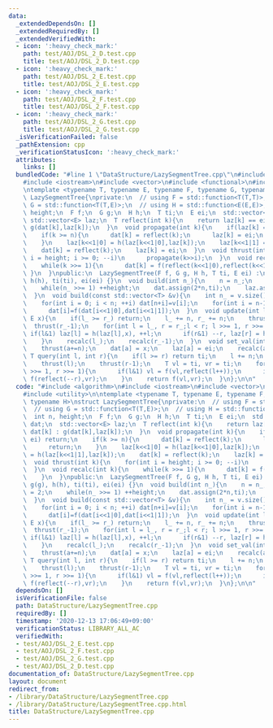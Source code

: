 ```yaml
---
data:
  _extendedDependsOn: []
  _extendedRequiredBy: []
  _extendedVerifiedWith:
  - icon: ':heavy_check_mark:'
    path: test/AOJ/DSL_2_D.test.cpp
    title: test/AOJ/DSL_2_D.test.cpp
  - icon: ':heavy_check_mark:'
    path: test/AOJ/DSL_2_E.test.cpp
    title: test/AOJ/DSL_2_E.test.cpp
  - icon: ':heavy_check_mark:'
    path: test/AOJ/DSL_2_F.test.cpp
    title: test/AOJ/DSL_2_F.test.cpp
  - icon: ':heavy_check_mark:'
    path: test/AOJ/DSL_2_G.test.cpp
    title: test/AOJ/DSL_2_G.test.cpp
  _isVerificationFailed: false
  _pathExtension: cpp
  _verificationStatusIcon: ':heavy_check_mark:'
  attributes:
    links: []
  bundledCode: "#line 1 \"DataStructure/LazySegmentTree.cpp\"\n#include <algorithm>\n\
    #include <iostream>\n#include <vector>\n#include <functional>\n#include <utility>\n\
    \ntemplate <typename T, typename E, typename F, typename G, typename H>\nstruct\
    \ LazySegmentTree{\nprivate:\n  // using F = std::function<T(T,T)>;\n  // using\
    \ G = std::function<T(T,E)>;\n  // using H = std::function<E(E,E)>;\n  int n,\
    \ height;\n  F f;\n  G g;\n  H h;\n  T ti;\n  E ei;\n  std::vector<T> dat;\n \
    \ std::vector<E> laz;\n  T reflect(int k){\n    return laz[k] == ei ? dat[k] :\
    \ g(dat[k],laz[k]);\n  }\n  void propagate(int k){\n    if(laz[k] == ei) return;\n\
    \    if(k >= n){\n      dat[k] = reflect(k);\n      laz[k] = ei;\n      return;\n\
    \    }\n    laz[k<<1|0] = h(laz[k<<1|0],laz[k]);\n    laz[k<<1|1] = h(laz[k<<1|1],laz[k]);\n\
    \    dat[k] = reflect(k);\n    laz[k] = ei;\n  }\n  void thrust(int k){\n    for(int\
    \ i = height; i >= 0; --i)\n      propagate(k>>i);\n  }\n  void recalc(int k){\n\
    \    while(k >>= 1){\n      dat[k] = f(reflect(k<<1|0),reflect(k<<1|1));\n   \
    \ }\n  }\npublic:\n  LazySegmentTree(F f, G g, H h, T ti, E ei) :\n    f(f), g(g),\
    \ h(h), ti(ti), ei(ei) {}\n  void build(int n_){\n    n = n_;\n    height = 2;\n\
    \    while(n_ >>= 1) ++height;\n    dat.assign(2*n,ti);\n    laz.assign(2*n,ei);\n\
    \  }\n  void build(const std::vector<T> &v){\n    int n_ = v.size();\n    build(n_);\n\
    \    for(int i = 0; i < n; ++i) dat[n+i]=v[i];\n    for(int i = n-1; i >= 0; --i)\n\
    \      dat[i]=f(dat[i<<1|0],dat[i<<1|1]);\n  }\n  void update(int l_, int r_,\
    \ E x){\n    if(l_ >= r_) return;\n    l_ += n, r_ += n;\n    thrust(l_);\n  \
    \  thrust(r_-1);\n    for(int l = l_, r = r_;l < r; l >>= 1, r >>= 1){\n     \
    \ if(l&1) laz[l] = h(laz[l],x), ++l;\n      if(r&1) --r, laz[r] = h(laz[r],x);\n\
    \    }\n    recalc(l_);\n    recalc(r_-1);\n  }\n  void set_val(int a, T x){\n\
    \    thrust(a+=n);\n    dat[a] = x;\n    laz[a] = ei;\n    recalc(a);\n  }\n \
    \ T query(int l, int r){\n    if(l >= r) return ti;\n    l += n;\n    r += n;\n\
    \    thrust(l);\n    thrust(r-1);\n    T vl = ti, vr = ti;\n    for(; l < r; l\
    \ >>= 1, r >>= 1){\n      if(l&1) vl = f(vl,reflect(l++));\n      if(r&1) vr =\
    \ f(reflect(--r),vr);\n    }\n    return f(vl,vr);\n  }\n};\n\n"
  code: "#include <algorithm>\n#include <iostream>\n#include <vector>\n#include <functional>\n\
    #include <utility>\n\ntemplate <typename T, typename E, typename F, typename G,\
    \ typename H>\nstruct LazySegmentTree{\nprivate:\n  // using F = std::function<T(T,T)>;\n\
    \  // using G = std::function<T(T,E)>;\n  // using H = std::function<E(E,E)>;\n\
    \  int n, height;\n  F f;\n  G g;\n  H h;\n  T ti;\n  E ei;\n  std::vector<T>\
    \ dat;\n  std::vector<E> laz;\n  T reflect(int k){\n    return laz[k] == ei ?\
    \ dat[k] : g(dat[k],laz[k]);\n  }\n  void propagate(int k){\n    if(laz[k] ==\
    \ ei) return;\n    if(k >= n){\n      dat[k] = reflect(k);\n      laz[k] = ei;\n\
    \      return;\n    }\n    laz[k<<1|0] = h(laz[k<<1|0],laz[k]);\n    laz[k<<1|1]\
    \ = h(laz[k<<1|1],laz[k]);\n    dat[k] = reflect(k);\n    laz[k] = ei;\n  }\n\
    \  void thrust(int k){\n    for(int i = height; i >= 0; --i)\n      propagate(k>>i);\n\
    \  }\n  void recalc(int k){\n    while(k >>= 1){\n      dat[k] = f(reflect(k<<1|0),reflect(k<<1|1));\n\
    \    }\n  }\npublic:\n  LazySegmentTree(F f, G g, H h, T ti, E ei) :\n    f(f),\
    \ g(g), h(h), ti(ti), ei(ei) {}\n  void build(int n_){\n    n = n_;\n    height\
    \ = 2;\n    while(n_ >>= 1) ++height;\n    dat.assign(2*n,ti);\n    laz.assign(2*n,ei);\n\
    \  }\n  void build(const std::vector<T> &v){\n    int n_ = v.size();\n    build(n_);\n\
    \    for(int i = 0; i < n; ++i) dat[n+i]=v[i];\n    for(int i = n-1; i >= 0; --i)\n\
    \      dat[i]=f(dat[i<<1|0],dat[i<<1|1]);\n  }\n  void update(int l_, int r_,\
    \ E x){\n    if(l_ >= r_) return;\n    l_ += n, r_ += n;\n    thrust(l_);\n  \
    \  thrust(r_-1);\n    for(int l = l_, r = r_;l < r; l >>= 1, r >>= 1){\n     \
    \ if(l&1) laz[l] = h(laz[l],x), ++l;\n      if(r&1) --r, laz[r] = h(laz[r],x);\n\
    \    }\n    recalc(l_);\n    recalc(r_-1);\n  }\n  void set_val(int a, T x){\n\
    \    thrust(a+=n);\n    dat[a] = x;\n    laz[a] = ei;\n    recalc(a);\n  }\n \
    \ T query(int l, int r){\n    if(l >= r) return ti;\n    l += n;\n    r += n;\n\
    \    thrust(l);\n    thrust(r-1);\n    T vl = ti, vr = ti;\n    for(; l < r; l\
    \ >>= 1, r >>= 1){\n      if(l&1) vl = f(vl,reflect(l++));\n      if(r&1) vr =\
    \ f(reflect(--r),vr);\n    }\n    return f(vl,vr);\n  }\n};\n\n"
  dependsOn: []
  isVerificationFile: false
  path: DataStructure/LazySegmentTree.cpp
  requiredBy: []
  timestamp: '2020-12-13 17:06:49+09:00'
  verificationStatus: LIBRARY_ALL_AC
  verifiedWith:
  - test/AOJ/DSL_2_E.test.cpp
  - test/AOJ/DSL_2_F.test.cpp
  - test/AOJ/DSL_2_G.test.cpp
  - test/AOJ/DSL_2_D.test.cpp
documentation_of: DataStructure/LazySegmentTree.cpp
layout: document
redirect_from:
- /library/DataStructure/LazySegmentTree.cpp
- /library/DataStructure/LazySegmentTree.cpp.html
title: DataStructure/LazySegmentTree.cpp
---
```

